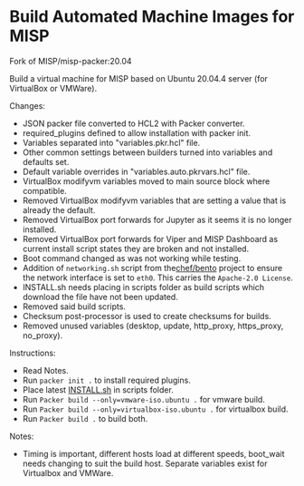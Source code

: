 # Build Automated Machine Images for MISP

Fork of MISP/misp-packer:20.04

Build a virtual machine for MISP based on Ubuntu 20.04.4 server
(for VirtualBox or VMWare).

Changes:

-   JSON packer file converted to HCL2 with Packer converter.
-   required_plugins defined to allow installation with packer init.
-   Variables separated into "variables.pkr.hcl" file.
-   Other common settings between builders turned into variables and defaults set.
-   Default variable overrides in "variables.auto.pkrvars.hcl" file.
-   VirtualBox modifyvm variables moved to main source block where compatible.
-   Removed VirtualBox modifyvm variables that are setting a value that is already the default.
-   Removed VirtualBox port forwards for Jupyter as it seems it is no longer installed.
-   Removed VirtualBox port forwards for Viper and MISP Dashboard as current install script states they are broken and not installed.
-   Boot command changed as was not working while testing.
-   Addition of `networking.sh` script from the[chef/bento](https://github.com/chef/bento) project to ensure the network interface is set to `eth0`. This carries  the `Apache-2.0 License`.
-   INSTALL.sh needs placing in scripts folder as build scripts which download the file have not been updated.
-   Removed said build scripts.
-   Checksum post-processor is used to create checksums for builds.
-   Removed unused variables (desktop, update, http_proxy, https_proxy, no_proxy).

Instructions:
-   Read Notes.
-   Run `packer init .` to install required plugins.
-   Place latest [INSTALL.sh]("https://raw.githubusercontent.com/MISP/MISP/2.4/INSTALL/INSTALL.sh") in scripts folder.
-   Run `Packer build --only=vmware-iso.ubuntu .` for vmware build.
-   Run `Packer build --only=virtualbox-iso.ubuntu .` for virtualbox build.
-   Run `Packer build .` to build both.

Notes:
-   Timing is important, different hosts load at different speeds, boot_wait needs changing to suit the build host. Separate variables exist for Virtualbox and VMWare.
